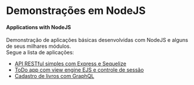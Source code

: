 # Demonstrações em NodeJS
#### Applications with NodeJS
Demonstração de aplicações básicas desenvolvidas com NodeJS e alguns de seus milhares módulos.
<br />Segue a lista de aplicações:<br />

* [API RESTful simples com Express e Sequelize](https://github.com/AlvesWesley/demos-nodejs/tree/api-restful-01 "Simple API RESTful with Express and Sequelize")
* [ToDo app com view engine EJS e controle de sessão](https://github.com/AlvesWesley/demos-nodejs/tree/todo_app_ejs "ToDo app with view engine EJS and session control")
* [Cadastro de livros com GraphQL](https://github.com/AlvesWesley/demos-nodejs/tree/books "Books register with GraphQL")
